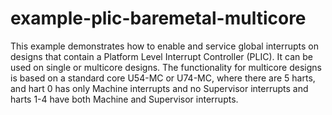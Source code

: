 # example-plic-baremetal-multicore
This example demonstrates how to enable and service global interrupts on designs that contain a Platform Level Interrupt Controller (PLIC).  It can be used on single or multicore designs.  The functionality for multicore designs is based on a standard core U54-MC or U74-MC, where there are 5 harts, and hart 0 has only Machine interrupts and no Supervisor interrupts and harts 1-4 have both Machine and Supervisor interrupts.    
